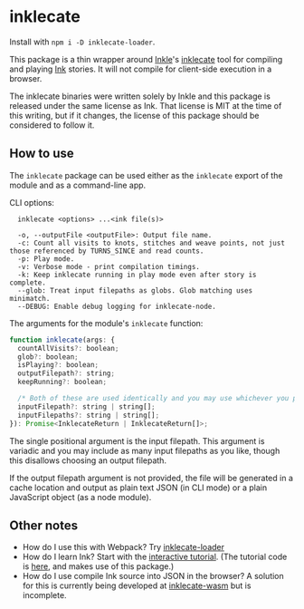 # inklecate

Install with `npm i -D inklecate-loader`.

This package is a thin wrapper around [Inkle](https://inkle.com)'s [inklecate](https://github.com/inkle/ink/blob/master/inklecate/) tool for compiling and playing [Ink](https://github.com/inkle/ink) stories. It will not compile for client-side execution in a browser.

The inklecate binaries were written solely by Inkle and this package is released under the same license as Ink. That license is MIT at the time of this writing, but if it changes, the license of this package should be considered to follow it.

## How to use

The `inklecate` package can be used either as the `inklecate` export of the module and as a command-line app.

CLI options:

```
  inklecate <options> ...<ink file(s)>

  -o, --outputFile <outputFile>: Output file name.
  -c: Count all visits to knots, stitches and weave points, not just those referenced by TURNS_SINCE and read counts.
  -p: Play mode.
  -v: Verbose mode - print compilation timings.
  -k: Keep inklecate running in play mode even after story is complete.
  --glob: Treat input filepaths as globs. Glob matching uses minimatch.
  --DEBUG: Enable debug logging for inklecate-node.
```

The arguments for the module's `inklecate` function:

```javascript
function inklecate(args: {
  countAllVisits?: boolean;
  glob?: boolean;
  isPlaying?: boolean;
  outputFilepath?: string;
  keepRunning?: boolean;

  /* Both of these are used identically and you may use whichever you please. */
  inputFilepath?: string | string[];
  inputFilepaths?: string | string[];
}): Promise<InklecateReturn | InklecateReturn[]>;
```

The single positional argument is the input filepath. This argument is variadic and you may include as many input filepaths as you like, though this disallows choosing an output filepath.

If the output filepath argument is not provided, the file will be generated in a cache location and output as plain text JSON (in CLI mode) or a plain JavaScript object (as a node module).

## Other notes

* How do I use this with Webpack?
  Try [inklecate-loader](/furkleindustries/inklecate-loader/)
* How do I learn Ink?
  Start with the [interactive tutorial](https://furkleindustries/fictions/ink/ink_resources/ink-interactive-tutorial/). (The tutorial code is [here](https://github.com/furkleindustries/ink-interactive-tutorial), and makes use of this package.)
* How do I use compile Ink source into JSON in the browser?
  A solution for this is currently being developed at [inklecate-wasm](https://github.com/furkleindustries/inklecate-wasm) but is incomplete.
